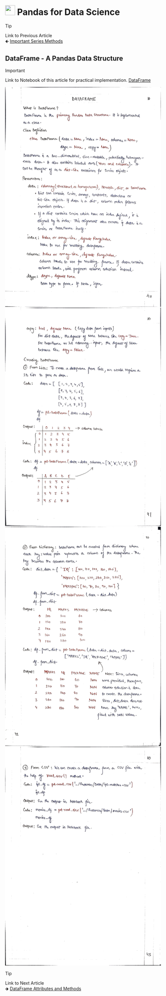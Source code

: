 # <picture> <source srcset="https://pandas.pydata.org/static/img/pandas_mark_white.svg" type="image/webp"> <img src="https://pandas.pydata.org/static/img/pandas_mark_white.svg" width="32" height="32"> </picture> Pandas for Data Science 


> [!TIP]  
> Link to Previous Article  
> 🡸 [Important Series Methods](../Articles/109_important_series_methods.md)

## DataFrame - A Pandas Data Structure

> [!IMPORTANT]  
> Link to Notebook of this article for practical implementation.
> [DataFrame](../Notebooks/110_dataframes.ipynb)


![Page 01](../Resources/Images/110_01.jpeg) 
![Page 02](../Resources/Images/110_02.jpeg) 
![Page 03](../Resources/Images/110_03.jpeg) 
![Page 04](../Resources/Images/110_04.jpeg)


> [!TIP]  
> Link to Next Article  
> 🡺 [DataFrame Attributes and Methods](./111_dataframes_attributes_methods.md)